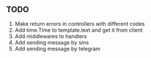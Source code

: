 ## TODO
1. Make return errors in controllers with different codes
2. Add time.Time to template.text and get it from client
3. Add middlewares to handlers
4. Add sending message by sms
5. Add sending message by telegram